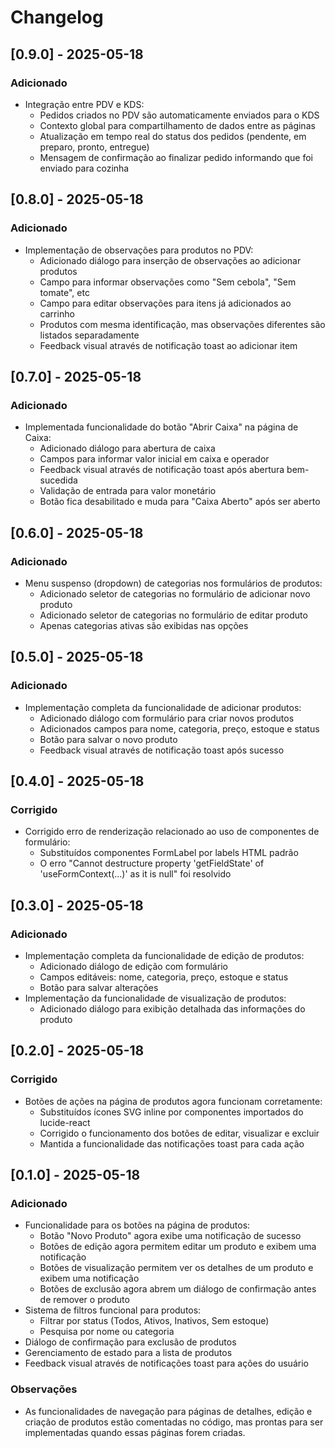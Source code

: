 
# Changelog

## [0.9.0] - 2025-05-18
### Adicionado
- Integração entre PDV e KDS:
  - Pedidos criados no PDV são automaticamente enviados para o KDS
  - Contexto global para compartilhamento de dados entre as páginas
  - Atualização em tempo real do status dos pedidos (pendente, em preparo, pronto, entregue)
  - Mensagem de confirmação ao finalizar pedido informando que foi enviado para cozinha

## [0.8.0] - 2025-05-18
### Adicionado
- Implementação de observações para produtos no PDV:
  - Adicionado diálogo para inserção de observações ao adicionar produtos
  - Campo para informar observações como "Sem cebola", "Sem tomate", etc
  - Campo para editar observações para itens já adicionados ao carrinho
  - Produtos com mesma identificação, mas observações diferentes são listados separadamente
  - Feedback visual através de notificação toast ao adicionar item

## [0.7.0] - 2025-05-18
### Adicionado
- Implementada funcionalidade do botão "Abrir Caixa" na página de Caixa:
  - Adicionado diálogo para abertura de caixa
  - Campos para informar valor inicial em caixa e operador
  - Feedback visual através de notificação toast após abertura bem-sucedida
  - Validação de entrada para valor monetário
  - Botão fica desabilitado e muda para "Caixa Aberto" após ser aberto

## [0.6.0] - 2025-05-18
### Adicionado
- Menu suspenso (dropdown) de categorias nos formulários de produtos:
  - Adicionado seletor de categorias no formulário de adicionar novo produto
  - Adicionado seletor de categorias no formulário de editar produto
  - Apenas categorias ativas são exibidas nas opções

## [0.5.0] - 2025-05-18
### Adicionado
- Implementação completa da funcionalidade de adicionar produtos:
  - Adicionado diálogo com formulário para criar novos produtos
  - Adicionados campos para nome, categoria, preço, estoque e status
  - Botão para salvar o novo produto
  - Feedback visual através de notificação toast após sucesso

## [0.4.0] - 2025-05-18
### Corrigido
- Corrigido erro de renderização relacionado ao uso de componentes de formulário:
  - Substituídos componentes FormLabel por labels HTML padrão
  - O erro "Cannot destructure property 'getFieldState' of 'useFormContext(...)' as it is null" foi resolvido

## [0.3.0] - 2025-05-18
### Adicionado
- Implementação completa da funcionalidade de edição de produtos:
  - Adicionado diálogo de edição com formulário
  - Campos editáveis: nome, categoria, preço, estoque e status
  - Botão para salvar alterações
- Implementação da funcionalidade de visualização de produtos:
  - Adicionado diálogo para exibição detalhada das informações do produto

## [0.2.0] - 2025-05-18
### Corrigido
- Botões de ações na página de produtos agora funcionam corretamente:
  - Substituídos ícones SVG inline por componentes importados do lucide-react
  - Corrigido o funcionamento dos botões de editar, visualizar e excluir
  - Mantida a funcionalidade das notificações toast para cada ação

## [0.1.0] - 2025-05-18
### Adicionado
- Funcionalidade para os botões na página de produtos:
  - Botão "Novo Produto" agora exibe uma notificação de sucesso
  - Botões de edição agora permitem editar um produto e exibem uma notificação
  - Botões de visualização permitem ver os detalhes de um produto e exibem uma notificação
  - Botões de exclusão agora abrem um diálogo de confirmação antes de remover o produto
- Sistema de filtros funcional para produtos:
  - Filtrar por status (Todos, Ativos, Inativos, Sem estoque)
  - Pesquisa por nome ou categoria
- Diálogo de confirmação para exclusão de produtos
- Gerenciamento de estado para a lista de produtos
- Feedback visual através de notificações toast para ações do usuário

### Observações
- As funcionalidades de navegação para páginas de detalhes, edição e criação de produtos estão 
  comentadas no código, mas prontas para ser implementadas quando essas páginas forem criadas.

